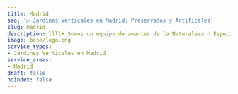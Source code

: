 ```yaml
---
title: Madrid
seo: '▷ Jardines Verticales en Madrid: Preservados y Artificales'
slug: madrid
description: llll➤ Somos un equipo de amantes de la Naturaleza ☝ Especializadas en Diseño de Interiores con Jardines Verticales en Madrid.
image: base/logo.png
service_types:
- Jardines Verticales en Madrid
service_areas:
- Madrid
draft: false
noindex: false
---
```

